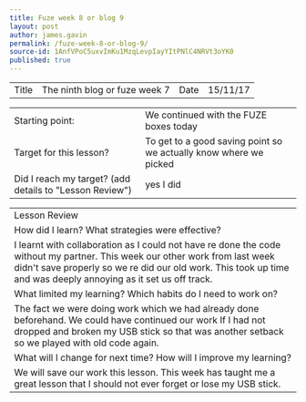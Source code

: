 ```yaml
---
title: Fuze week 8 or blog 9
layout: post
author: james.gavin
permalink: /fuze-week-8-or-blog-9/
source-id: 1AnfVPoC5uxvImKu1MzqLevpIayYItPNlC4NRVt3oYK0
published: true
---
```

<table>
  <tr>
    <td>Title</td>
    <td>The ninth blog or fuze week 7</td>
    <td>Date</td>
    <td>15/11/17</td>
  </tr>
</table>


<table>
  <tr>
    <td>Starting point:</td>
    <td>We continued with the FUZE boxes today </td>
  </tr>
  <tr>
    <td>Target for this lesson?</td>
    <td>To get to a good saving point so we actually know where we picked</td>
  </tr>
  <tr>
    <td>Did I reach my target? 
(add details to "Lesson Review")</td>
    <td>yes I did </td>
  </tr>
</table>


<table>
  <tr>
    <td>Lesson Review</td>
  </tr>
  <tr>
    <td>How did I learn? What strategies were effective? </td>
  </tr>
  <tr>
    <td>I learnt with collaboration as I could not have re done the code without my partner. This week our other work from last week didn't save properly so we re did our old work. This took up time and was deeply annoying as it set us off track.</td>
  </tr>
  <tr>
    <td>What limited my learning? Which habits do I need to work on? </td>
  </tr>
  <tr>
    <td>The fact we were doing work which we had already done beforehand. We could have continued our work If I had not dropped and broken my USB stick so that was another setback so we played with old code again. </td>
  </tr>
  <tr>
    <td>What will I change for next time? How will I improve my learning?</td>
  </tr>
  <tr>
    <td>We will save our work this lesson. This week has taught me a great lesson that I should not ever forget or lose my USB stick.</td>
  </tr>
</table>


